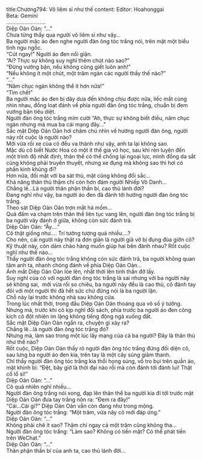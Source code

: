 title:Chương794: Vô liêm sỉ như thế
content:
Editor: Hoahonggai<br>Beta: Gemini<br>……………………..<br>Diệp Oản Oản: “…”<br>Chưa từng thấy qua người vô liêm sỉ như vậy…<br>Ba người mặc áo đen nghe người đàn ông tóc trắng nói, trên mặt một biểu tình ngu ngốc.<br>“Cút ngay!” Người áo đen nổi giận.<br>“Ai? Thực sự không suy nghĩ thêm chút nào sao?”<br>“Đừng vướng bận, nếu không cũng giết luôn anh!”<br>“Nếu không ít một chút, một trăm ngàn các người thấy thế nào?”<br>“…”<br>“Năm chục ngàn không thể ít hơn nữa!”<br>“Tìm chết”<br>Ba người mặc áo đen bị dây dưa đến không chịu được nữa, liếc mắt cùng nhìn nhau, đồng loạt đánh về phía người đàn ông tóc trắng, chuẩn bị đem vướng bận tiêu diệt.<br>Người đàn ông tóc trắng mỉm cười “Ah, thực sự không biết điều, năm chục ngàn nhưng mà mua ba cái mạng đây…”<br>Sắc mặt Diệp Oản Oản hơi chăm chú nhìn về hướng người đàn ông, người này rốt cuộc là người nào?<br>Mới vừa rồi xe của cô đều va thành như vậy, anh ta lại không sao.<br>Mặc dù cô biết Nước Hoa có một ít thế gia võ học, sau khi rèn luyện đến một trình độ nhất định, thân thể có thể chống lại ngoại lực, mình đồng da sắt cũng không phải truyền thuyết, nhưng xe đụng mà không sao thì hơi có phần kinh khủng đi?<br>Hơn nữa, đối mặt với ba sát thủ, mặt cũng không đổi sắc…<br>Khả năng thân thủ thậm chí còn hơn đám người Nhiếp Vô Danh…<br>Chẳng lẽ…Là người thân phận thần bí, cao thủ lánh đời?<br>Đang nghĩ như vậy, ba người áo đen đã đánh tới hướng người đàn ông tóc trắng.<br>Theo sát Diệp Oản Oản trợn mắt há mồm…<br>Quả đấm va chạm trên thân thể liên tục vang lên, người đàn ông tóc trắng bị ba người vây đánh ở giữa, không còn sức đánh trả.<br>Diệp Oản Oản: “Ây….”<br>Cô thật giống như…. Trí tưởng tượng quá nhiều….?<br>Cho nên, cái người này thật ra đơn giản là người giả vờ bị đụng đùa giỡn cô?<br>Kỹ thuật này, còn dám chào hàng muốn giúp hai bên đánh nhau? Rốt cuộc nghĩ như thế nào…<br>Thấy người đàn ông tóc trắng không còn sức đánh trả, ba người không quan tâm anh ta, nhanh chóng đánh về phía Diệp Oản Oản…<br>Ánh mắt Diệp Oản Oản lóe lên, nhất thời lên tinh thần đỡ lấy.<br>Suy nghĩ của cô với người đàn ông tóc trắng là sai nhưng với ba người này sẽ không sai,  mới vừa rồi so chiêu, ba người này đều là cao thủ, cô đánh tay đôi với một người thì đã hết sức chứ đừng nói là ba người lận.<br>Chỗ này lại trước không nhà sau không cửa.<br>Trong lúc nhất thời, trong đầu Diệp Oản Oản thoáng qua vô số ý tưởng.<br>Nhưng mà, trước khi cô kịp nghĩ đối sách, phía trước ba người áo đen công kích cô đột nhiên im lặng không tiếng động ngã xuống đất.<br>Sắc mặt Diệp Oản Oản ngẩn ra, chuyện gì xảy ra?<br>Chẳng lẽ…là người đàn ông tóc trắng đó?<br>Nhưng mà, làm sao trong một lúc lấy mạng của cả ba người? Đây là thân thủ như thế nào?<br>Rốt cuộc, Diệp Oản Oản thấy rõ người đàn ông tóc trắng đứng đối diện cô, sau lưng ba người áo đen kia, trên tay là một cây súng giảm thanh.<br>Chỉ thấy người đàn ông tóc trắng kia thổi họng súng, vỗ tro bụi trên quần áo, mặt khinh bỉ: “Đệt, bây giờ là thời đại nào rồi mà còn đánh tới đánh lui! Thật cổ lổ sỉ!”<br>Diệp Oản Oản: “…”<br>Cô quả nhiên nghĩ nhiều…<br>Người đàn ông trắng nói xong, đạp lên thân thể ba người kia đi tới trước mặt Diệp Oản Oản đưa tay trắng nõn ra: “Đem ra đây!”<br>“Cái…Cái gì?” Diệp Oản Oản vẫn còn đang như trong mộng.<br>Người đàn ông tóc trắng: “Một trăm, vừa nãy cô mới đáp ứng.”<br>Diệp Oản Oản: “…”<br>Không phải chê ít sao? Thậm chí ngay cả một trăm cũng không tha…<br>Người đàn ông tóc trắng: “Làm sao? Không có tiền mặt? Có thể phát tiền trên WeChat.”<br>Diệp Oản Oản: “…”<br>Thân phận thần bí của anh ta, cao thủ lánh đời…